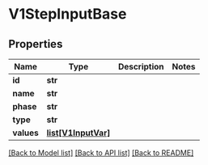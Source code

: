 # V1StepInputBase

## Properties
Name | Type | Description | Notes
------------ | ------------- | ------------- | -------------
**id** | **str** |  | 
**name** | **str** |  | 
**phase** | **str** |  | 
**type** | **str** |  | 
**values** | [**list[V1InputVar]**](V1InputVar.md) |  | 

[[Back to Model list]](../README.md#documentation-for-models) [[Back to API list]](../README.md#documentation-for-api-endpoints) [[Back to README]](../README.md)

